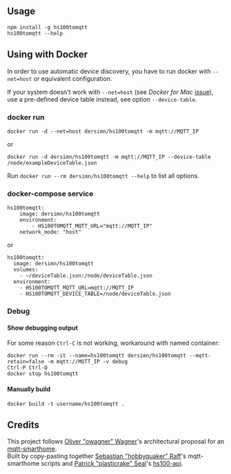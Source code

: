 ## Usage

	npm install -g hs100tomqtt
	hs100tomqtt --help

## Using with Docker

In order to use automatic device discovery, you have to run docker with `--net=host` or equivalent configuration.  

If your system doesn't work with `--net=host` (see *Docker for Mac* [issue](https://forums.docker.com/t/should-docker-run-net-host-work/14215)), use a pre-defined device table instead, see option `--device-table`.

### docker run

	docker run -d --net=host dersimn/hs100tomqtt -m mqtt://MQTT_IP

or

	docker run -d dersimn/hs100tomqtt -m mqtt://MQTT_IP --device-table /node/exampleDeviceTable.json

Run `docker run --rm dersimn/hs100tomqtt --help` to list all options.

### docker-compose service

	hs100tomqtt:
		image: dersimn/hs100tomqtt
		environment:
			- HS100TOMQTT_MQTT_URL="mqtt://MQTT_IP"
		network_mode: "host"

or

	hs100tomqtt:
	  image: dersimn/hs100tomqtt
	  volumes:
        - ~/deviceTable.json:/node/deviceTable.json
	  environment:
	    - HS100TOMQTT_MQTT_URL=mqtt://MQTT_IP
	    - HS100TOMQTT_DEVICE_TABLE=/node/deviceTable.json

### Debug

#### Show debugging output

For some reason `Ctrl-C` is not working, workaround with named container:

	docker run --rm -it --name=hs100tomqtt dersimn/hs100tomqtt --mqtt-retain=false -m mqtt://MQTT_IP -v debug
	Ctrl-P Ctrl-Q
	docker stop hs100tomqtt

#### Manually build
	
	docker build -t username/hs100tomqtt .

## Credits

This project follows [Oliver "owagner" Wagner](https://github.com/owagner)'s architectural proposal for an [mqtt-smarthome](https://github.com/mqtt-smarthome/mqtt-smarthome).  
Built by copy-pasting together [Sebastian "hobbyquaker" Raff](https://github.com/hobbyquaker)'s mqtt-smarthome scripts and [Patrick "plasticrake" Seal](https://github.com/plasticrake)'s [hs100-api](https://github.com/plasticrake/hs100-api).